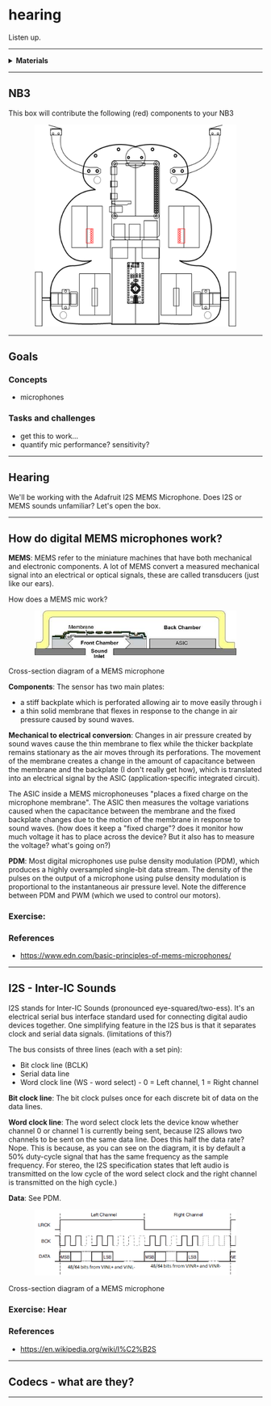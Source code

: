 # hearing

Listen up.

----

<details><summary><b>Materials</b></summary><p>

Contents|Description| # |Data|Link|
:-------|:----------|:-:|:--:|:--:|
Mic (MEMS)| I2S mems microphone board (SPH0645)|2|[-D-](_data/datasheets/i2s_mems_mic.pdf)|[-L-](https://www.adafruit.com/product/3421)

Required|Description| # |Box|
:-------|:----------|:-:|:-:|
Multimeter|(Sealy MM18) pocket digital multimeter|1|[white](/boxes/white/README.md)|

</p></details>

----

## NB3

This box will contribute the following (red) components to your NB3

<p align="center">
<img src="_images/NB3_hearing.png" alt="NB3 stage" width="400" height="400">
<p>

----


## Goals

### Concepts
- microphones

### Tasks and challenges
- get this to work...
- quantify mic performance? sensitivity?

---- 
## Hearing

We'll be working with the Adafruit I2S MEMS Microphone. Does I2S or MEMS sounds unfamiliar? Let's open the box.

---- 
## How do digital MEMS microphones work?

**MEMS**: MEMS refer to the miniature machines that have both mechanical and electronic components. A lot of MEMS convert a measured mechanical signal into an electrical or optical signals, these are called transducers (just like our ears).

How does a MEMS mic work?

<p align="center">
<img src="_images/mems_mic.jpg" alt="NB3 stage" width="400" >
<figcaption>Cross-section diagram of a MEMS microphone</figcaption>
<p>

**Components**: The sensor has two main plates:
- a stiff backplate which is perforated allowing air to move easily through i
- a thin solid membrane that flexes in response to the change in air pressure caused by sound waves.

**Mechanical to electrical conversion**:
Changes in air pressure created by sound waves cause the thin membrane to flex while the thicker backplate remains stationary as the air moves through its perforations.  The movement of the membrane creates a change in the amount of capacitance between the membrane and the backplate (I don't really get how), which is translated into an electrical signal by the ASIC (application-specific integrated circuit).

The ASIC inside a MEMS microphoneuses "places a fixed charge on the microphone membrane".  The ASIC then measures the voltage variations caused when the capacitance between the membrane and the fixed backplate changes due to the motion of the membrane in response to sound waves. (how does it keep a "fixed charge"? does it monitor how much voltage it has to place across the device? But it also has to measure the voltage? what's going on?)


**PDM**: Most digital microphones use pulse density modulation (PDM), which produces a highly oversampled single-bit data stream. The density of the pulses on the output of a microphone using pulse density modulation is proportional to the instantaneous air pressure level. Note the difference between PDM and PWM (which we used to control our motors).


### Exercise: 


### References

- https://www.edn.com/basic-principles-of-mems-microphones/

---- 
## I2S - Inter-IC Sounds 


I2S stands for Inter-IC Sounds (pronounced eye-squared/two-ess). It's an electrical serial bus interface standard used for connecting digital audio devices together. One simplifying feature in the I2S bus is that it separates clock and serial data signals. (limitations of this?)

The bus consists of three lines (each with a set pin):

- Bit clock line (BCLK)
- Serial data line
- Word clock line (WS - word select) - 0 = Left channel, 1 = Right channel

**Bit clock line**: The bit clock pulses once for each discrete bit of data on the data lines.

**Word clock line**: The word select clock lets the device know whether channel 0 or channel 1 is currently being sent, because I2S allows two channels to be sent on the same data line. Does this half the data rate? Nope. This is because, as you can see on the diagram, it is by default a 50% duty-cycle signal that has the same frequency as the sample frequency. For stereo, the I2S specification states that left audio is transmitted on the low cycle of the word select clock and the right channel is transmitted on the high cycle.)

**Data**: See PDM.

<p align="center">
<img src="_images/I2S.png" alt="NB3 stage" width="400" >
<figcaption>Cross-section diagram of a MEMS microphone</figcaption>
<p>

### Exercise: Hear


### References

- https://en.wikipedia.org/wiki/I%C2%B2S


---- 
## Codecs - what are they?

----
